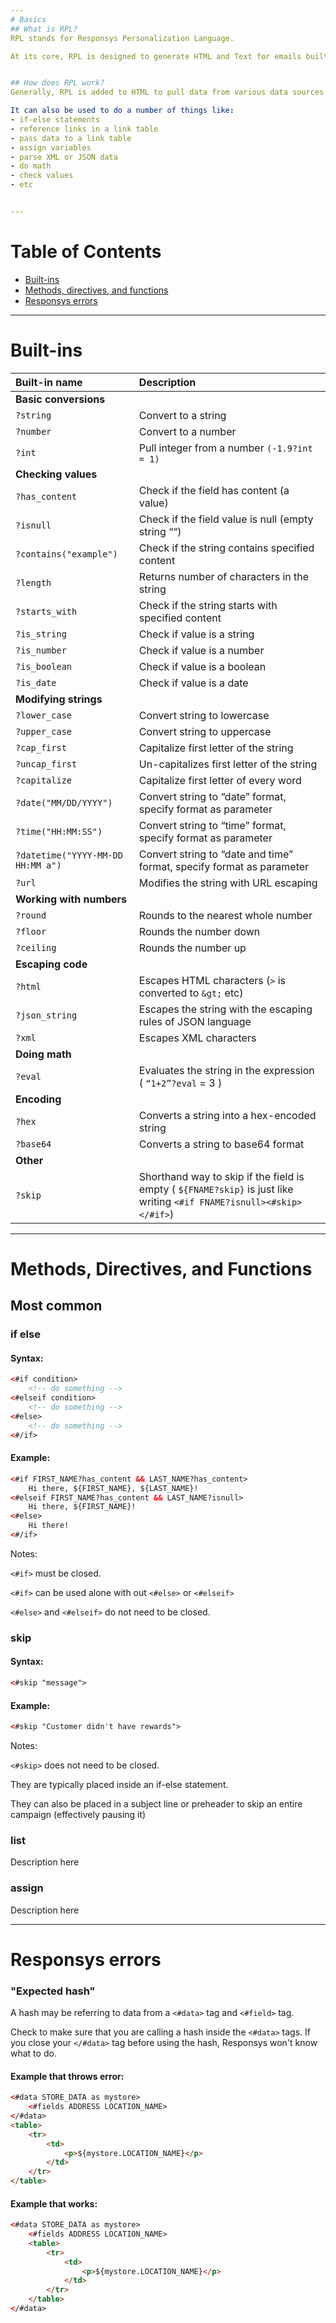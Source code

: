 ```yaml
---
# Basics
## What is RPL?
RPL stands for Responsys Personalization Language.

At its core, RPL is designed to generate HTML and Text for emails built in Responsys Interact. Although Responsys documentation says it's "not a full-blown programming language", it does have a lot of programming capabilties.


## How does RPL work?
Generally, RPL is added to HTML to pull data from various data sources inside Responsys before the email ships.

It can also be used to do a number of things like:
- if-else statements
- reference links in a link table
- pass data to a link table
- assign variables
- parse XML or JSON data
- do math
- check values
- etc


---
```

# Table of Contents
- [Built-ins](https://github.com/jessecookedesign/rpl#built-ins)
- [Methods, directives, and functions](https://github.com/jessecookedesign/rpl#methods-directives-and-functions)
- [Responsys errors](https://github.com/jessecookedesign/rpl#responsys-errors)


---
# Built-ins
| Built-in name | Description |
| :--- | :--- |
| **Basic conversions** ||
| `?string` | Convert to a string |
| `?number` | Convert to a number |
| `?int` | Pull integer from a number `(-1.9?int = 1)` |
| **Checking values** ||
| `?has_content` | Check if the field has content (a value) |
| `?isnull` | Check if the field value is null (empty string ““) |
| `?contains("example")` | Check if the string contains specified content |
| `?length` | Returns number of characters in the string |
| `?starts_with` | Check if the string starts with specified content |
| `?is_string` | Check if value is a string |
| `?is_number` | Check if value is a number |
| `?is_boolean` | Check if value is a boolean |
| `?is_date` | Check if value is a date |
| **Modifying strings** ||
| `?lower_case` | Convert string to lowercase |
| `?upper_case` | Convert string to uppercase |
| `?cap_first` | Capitalize first letter of the string |
| `?uncap_first` | Un-capitalizes first letter of the string |
| `?capitalize` | Capitalize first letter of every word |
| `?date("MM/DD/YYYY")` | Convert string to “date” format, specify format as parameter |
| `?time("HH:MM:SS")` | Convert string to “time” format, specify format as parameter |
| `?datetime("YYYY-MM-DD HH:MM a")` | Convert string to “date and time” format, specify format as parameter |
| `?url` | Modifies the string with URL escaping |
| **Working with numbers** ||
| `?round` | Rounds to the nearest whole number |
| `?floor` | Rounds the number down |
| `?ceiling` | Rounds the number up |
| **Escaping code** ||
| `?html` | Escapes HTML characters (`>` is converted to `&gt;` etc) |
| `?json_string` | Escapes the string with the escaping rules of JSON language |
| `?xml` | Escapes XML characters |
| **Doing math** ||
| `?eval` | Evaluates the string in the expression ( `“1+2”?eval` = 3 ) |
| **Encoding** ||
| `?hex` | Converts a string into a hex-encoded string  |
| `?base64` | Converts a string to base64 format |
| **Other** ||
| `?skip` | Shorthand way to skip if the field is empty ( `${FNAME?skip}`  is just like writing `<#if FNAME?isnull><#skip></#if>`) |

---
# Methods, Directives, and Functions

## Most common

### if else
#### Syntax:
```html
<#if condition>
    <!-- do something -->
<#elseif condition>
    <!-- do something -->
<#else>
    <!-- do something -->
<#/if>
```
#### Example:
```html
<#if FIRST_NAME?has_content && LAST_NAME?has_content>
    Hi there, ${FIRST_NAME}, ${LAST_NAME}!
<#elseif FIRST_NAME?has_content && LAST_NAME?isnull>
    Hi there, ${FIRST_NAME}!
<#else>
    Hi there!
<#/if>
```

Notes:

`<#if>` must be closed.

`<#if>` can be used alone with out `<#else>` or `<#elseif>`

`<#else>` and `<#elseif>` do not need to be closed.


### skip
#### Syntax:
```html
<#skip "message">
```
#### Example:
```html
<#skip "Customer didn't have rewards">
```

Notes:

`<#skip>` does not need to be closed.

They are typically placed inside an if-else statement.

They can also be placed in a subject line or preheader to skip an entire campaign (effectively pausing it)


### list
Description here

### assign
Description here

---
# Responsys errors

### "Expected hash"
A hash may be referring to data from a `<#data>` tag and `<#field>` tag.

Check to make sure that you are calling a hash inside the `<#data>` tags. If you close your `</#data>` tag before using the hash, Responsys won't know what to do.

#### Example that throws error:
```html
<#data STORE_DATA as mystore>
    <#fields ADDRESS LOCATION_NAME>
</#data>
<table>
    <tr>
        <td>
            <p>${mystore.LOCATION_NAME}</p>
        </td>
    </tr>
</table>
```

#### Example that works:
```html
<#data STORE_DATA as mystore>
    <#fields ADDRESS LOCATION_NAME>
    <table>
        <tr>
            <td>
                <p>${mystore.LOCATION_NAME}</p>
            </td>
        </tr>
    </table>
</#data>
```
